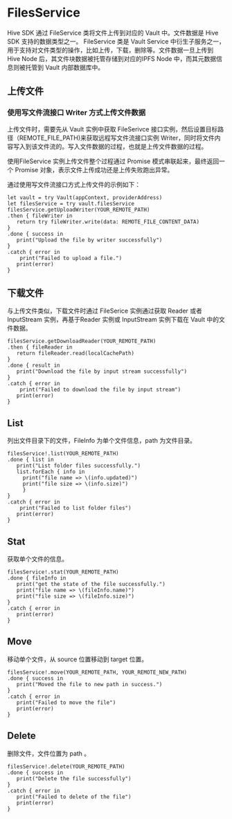 # FilesService

Hive SDK 通过 FileService 类将文件上传到对应的 Vault 中。文件数据是 Hive SDK 支持的数据类型之一。 FileService 类是 Vault Service 中衍生子服务之一，用于支持对文件类型的操作，比如上传，下载，删除等。文件数据一旦上传到 Hive Node 后，其文件块数据被托管存储到对应的IPFS Node 中，而其元数据信息则被托管到 Vault 内部数据库中。

## 上传文件

### 使用写文件流接口 Writer 方式上传文件数据

上传文件时，需要先从 Vault 实例中获取 FileSerivce 接口实例，然后设置目标路径（REMOTE\_FILE\_PATH)来获取远程写文件流接口实例 Writer，同时将文件内容写入到该文件流的。写入文件数据的过程，也就是上传文件数据的过程。

使用FileService 实例上传文件整个过程通过 Promise 模式串联起来，最终返回一个 Promise 对象，表示文件上传成功还是上传失败跑出异常。

通过使用写文件流接口方式上传文件的示例如下：

```
let vault = try Vault(appContext, providerAddress)
let filesService = try vault.filesService
filesService.getUploadWriter(YOUR_REMOTE_PATH)
.then { fileWriter in
   return try fileWriter.write(data: REMOTE_FILE_CONTENT_DATA)
}
.done { success in
   print("Upload the file by writer successfully")
}
.catch { error in
	print("Failed to upload a file.")
   print(error)
}
```

## 下载文件

与上传文件类似，下载文件时通过 FileSerice 实例通过获取 Reader 或者 InputStream 实例，再基于Reader 实例或 InputStream 实例下载在 Vault 中的文件数据。

```
filesService.getDownloadReader(YOUR_REMOTE_PATH)
.then { fileReader in
   return fileReader.read(localCachePath)
}
.done { result in
   print("Download the file by input stream successfully")
}
.catch { error in
	print("Failed to download the file by input stream")
   print(error)
}
```

## List

列出文件目录下的文件，FileInfo 为单个文件信息，path 为文件目录。

```
filesService!.list(YOUR_REMOTE_PATH)
.done { list in
   print("List folder files successfully.")
   list.forEach { info in
     print("file name => \(info.updated)")
     print("file size => \(info.size)")
     }
}
.catch { error in
	print("Failed to list folder files")
   print(error)
}
```

## Stat

获取单个文件的信息。

```
filesService!.stat(YOUR_REMOTE_PATH)
.done { fileInfo in
   print("get the state of the file successfully.")
   print("file name => \(fileInfo.name)")
   print("file size => \(fileInfo.size)")
}
.catch { error in
   print(error)
}
```

## Move

移动单个文件，从 source 位置移动到 target 位置。

```
filesService!.move(YOUR_REMOTE_PATH, YOUR_REMOTE_NEW_PATH)
.done { success in
   print("Moved the file to new path in success.")
}
.catch { error in
   print("Failed to move the file")
   print(error)
}
```

## Delete

删除文件，文件位置为 path 。

```
filesService!.delete(YOUR_REMOTE_PATH)
.done { success in
   print("Delete the file successfully")
}
.catch { error in
   print("Failed to delete of the file")
   print(error)
}
```
